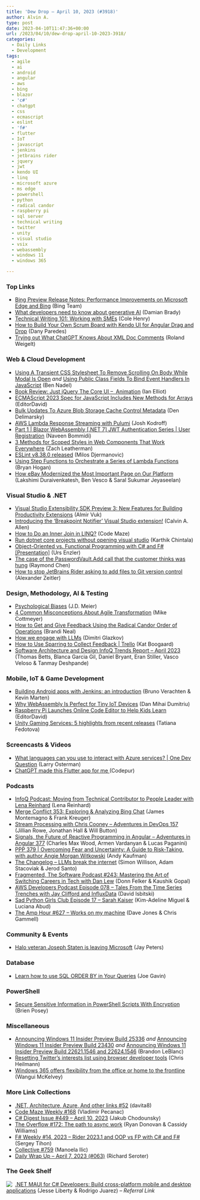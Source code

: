 ```yaml
---
title: 'Dew Drop – April 10, 2023 (#3918)'
author: Alvin A.
type: post
date: 2023-04-10T11:47:36+00:00
url: /2023/04/10/dew-drop-april-10-2023-3918/
categories:
  - Daily Links
  - Development
tags:
  - agile
  - ai
  - android
  - angular
  - aws
  - bing
  - blazor
  - 'c#'
  - chatgpt
  - css
  - ecmascript
  - eslint
  - 'f#'
  - flutter
  - IoT
  - javascript
  - jenkins
  - jetbrains rider
  - jquery
  - jwt
  - kendo UI
  - linq
  - microsoft azure
  - ms edge
  - powershell
  - python
  - radical candor
  - raspberry pi
  - sql server
  - technical writing
  - twitter
  - unity
  - visual studio
  - vsix
  - webassembly
  - windows 11
  - windows 365

---
```

### <a name="top"></a>Top Links

  * <a href="https://blogs.bing.com/search/april-2023/Bing-Preview-Release-Notes-Performance-Improvements-on-Microsoft-Edge-and-Bing" target="_blank" rel="noopener">Bing Preview Release Notes: Performance Improvements on Microsoft Edge and Bing</a> (Bing Team)
  * <a href="https://github.blog/2023-04-07-what-developers-need-to-know-about-generative-ai/" target="_blank" rel="noopener">What developers need to know about generative AI</a> (Damian Brady)
  * <a href="https://bignerdranch.com/blog/technical-writing-101-working-with-smes/" target="_blank" rel="noopener">Technical Writing 101: Working with SMEs</a> (Cole Henry)
  * <a href="https://www.telerik.com/blogs/how-to-build-your-own-scrum-board-kendo-ui-angular-drag-drop" target="_blank" rel="noopener">How to Build Your Own Scrum Board with Kendo UI for Angular Drag and Drop</a> (Dany Paredes)
  * <a href="https://weblogs.asp.net/rweigelt/trying-out-what-chatgpt-knows-about-xml-doc-comments" target="_blank" rel="noopener">Trying out What ChatGPT Knows About XML Doc Comments</a> (Roland Weigelt)



### <a name="web"></a>Web & Cloud Development

  * <a href="https://www.bennadel.com/blog/4442-using-a-transient-css-stylesheet-to-remove-scrolling-on-body-while-modal-is-open.htm" target="_blank" rel="noopener">Using A Transient CSS Stylesheet To Remove Scrolling On Body While Modal Is Open</a> _and_ <a href="https://www.bennadel.com/blog/4443-using-public-class-fields-to-bind-event-handlers-in-javascript.htm" target="_blank" rel="noopener">Using Public Class Fields To Bind Event Handlers In JavaScript</a> (Ben Nadel)
  * <a href="http://www.i-programmer.info/programming/jquery/10461-jquery-3-animation.html" target="_blank" rel="noopener">Book Review: Just jQuery The Core UI &#8211;&nbsp; Animation</a> (Ian Elliot)
  * <a href="https://developers.slashdot.org/story/23/04/08/2317223/ecmascript-2023-spec-for-javascript-includes-new-methods-for-arrays?utm_source=rss1.0mainlinkanon&utm_medium=feed" target="_blank" rel="noopener">ECMAScript 2023 Spec for JavaScript Includes New Methods for Arrays</a> (EditorDavid)
  * <a href="https://den.dev/blog/azure-storage-bulk-cache/" target="_blank" rel="noopener">Bulk Updates To Azure Blob Storage Cache Control Metadata</a> (Den Delimarsky)
  * <a href="https://www.pulumi.com/blog/aws-lambda-response-streaming/" target="_blank" rel="noopener">AWS Lambda Response Streaming with Pulumi</a> (Josh Kodroff)
  * <a href="https://www.learmoreseekmore.com/2023/03/part1-blazorwebassembly-dotnet7-jwt-authentication-series-user-registratio.html" target="_blank" rel="noopener">Part 1 | Blazor WebAssembly [.NET 7] JWT Authentication Series | User Registration</a> (Naveen Bommidi)
  * <a href="https://www.zachleat.com/web/styling-web-components/" target="_blank" rel="noopener">3 Methods for Scoped Styles in Web Components That Work Everywhere</a> (Zach Leatherman)
  * <a href="https://eslint.org/blog/2023/04/eslint-v8.38.0-released/" target="_blank" rel="noopener">ESLint v8.38.0 released</a> (Milos Djermanovic)
  * <a href="https://nodogmablog.bryanhogan.net/2023/04/using-step-functions-to-orchestrate-a-series-of-lambda-functions/" target="_blank" rel="noopener">Using Step Functions to Orchestrate a Series of Lambda Functions</a> (Bryan Hogan)
  * <a href="https://tech.ebayinc.com/engineering/how-ebay-modernized-the-most-important-page-on-our-platform/" target="_blank" rel="noopener">How eBay Modernized the Most Important Page on Our Platform</a> (Lakshimi Duraivenkatesh, Ben Vesco & Saral Sukumar Jeyaseelan)



### <a name="dotnet"></a>Visual Studio & .NET

  * <a href="https://www.infoq.com/news/2023/04/vs-extensibility-sdk-preview-3/?utm_campaign=infoq_content&utm_source=infoq&utm_medium=feed&utm_term=global" target="_blank" rel="noopener">Visual Studio Extensibility SDK Preview 3: New Features for Building Productivity Extensions</a> (Almir Vuk)
  * <a href="https://www.codingwithcalvin.net/introducing-the-breakpoint-notifier-visual-studio-extension/" target="_blank" rel="noopener">Introducing the ‘Breakpoint Notifier’ Visual Studio extension!</a> (Calvin A. Allen)
  * <a href="https://code-maze.com/csharp-inner-join-linq/" target="_blank" rel="noopener">How to Do an Inner Join in LINQ?</a> (Code Maze)
  * <a href="https://coderethinked.com/run-dotnet-core-projects-without-opening-visual-studio/" target="_blank" rel="noopener">Run dotnet core projects without opening visual studio</a> (Karthik Chintala)
  * <a href="https://www.planetgeek.ch/2023/04/07/object-oriented-vs-functional-programming-with-c-and-f-presentation/" target="_blank" rel="noopener">Object-Oriented vs. Functional Programming with C# and F# [Presentation]</a> (Urs Enzler)
  * <a href="https://devblogs.microsoft.com/oldnewthing/20230407-00/?p=108026" target="_blank" rel="noopener">The case of the PasswordVault.Add call that the customer thinks was hung</a> (Raymond Chen)
  * <a href="https://alexanderzeitler.com/articles/how-to-stop-jetbrains-rider-stop-asking-add-files-to-version-control-git/" target="_blank" rel="noopener">How to stop JetBrains Rider asking to add files to Git version control</a> (Alexander Zeitler)



### <a name="design"></a>Design, Methodology, AI & Testing

  * <a href="https://sourcesofinsight.com/psychological-biases/" target="_blank" rel="noopener">Psychological Biases</a> (J.D. Meier)
  * <a href="https://www.leadingagile.com/2023/04/4-common-misconceptions-about-agile-transformation/?utm_source=4%20Common%20Misconceptions%20About%20Agile%20Transformation&utm_medium=RSS&utm_campaign=RSS%20Reader" target="_blank" rel="noopener">4 Common Misconceptions About Agile Transformation</a> (Mike Cottmeyer)
  * <a href="https://www.radicalcandor.com/give-and-get-feedback/" target="_blank" rel="noopener">How to Get and Give Feedback Using the Radical Candor Order of Operations</a> (Brandi Neal)
  * <a href="https://glazkov.com/2023/04/07/how-we-engage-with-llms/" target="_blank" rel="noopener">How we engage with LLMs</a> (Dimitri Glazkov)
  * <a href="https://blog.trello.com/the-art-of-sparring-for-team-feedback" target="_blank" rel="noopener">How to Use Sparring to Collect Feedback | Trello</a> (Kat Boogaard)
  * <a href="https://www.infoq.com/articles/architecture-trends-2023/" target="_blank" rel="noopener">Software Architecture and Design InfoQ Trends Report &#8211; April 2023</a> (Thomas Betts, Blanca Garcia Gil, Daniel Bryant, Eran Stiller, Vasco Veloso & Tanmay Deshpande)



### <a name="mobile"></a>Mobile, IoT & Game Development

  * <a href="https://www.jenkins.io/blog/2023/04/07/android-and-jenkins-discovery/" target="_blank" rel="noopener">Building Android apps with Jenkins: an introduction</a> (Bruno Verachten & Kevin Marten)
  * <a href="https://thenewstack.io/why-webassembly-is-perfect-for-tiny-iot-devices/" target="_blank" rel="noopener">Why WebAssembly Is Perfect for Tiny IoT Devices</a> (Dan Mihai Dumitriu)
  * <a href="https://developers.slashdot.org/story/23/04/08/2247207/raspberry-pi-launches-online-code-editor-to-help-kids-learn?utm_source=rss1.0mainlinkanon&utm_medium=feed" target="_blank" rel="noopener">Raspberry Pi Launches Online Code Editor to Help Kids Learn</a> (EditorDavid)
  * <a href="https://blog.unity.com/engine-platform/unity-gaming-services-5-highlights-from-recent-releases" target="_blank" rel="noopener">Unity Gaming Services: 5 highlights from recent releases</a> (Tatiana Fedotova)



### <a name="videos"></a>Screencasts & Videos

  * <a href="http://www.youtube.com/watch?v=tXdpDIxd3eg" target="_blank" rel="noopener">What languages can you use to interact with Azure services? | One Dev Question</a> (Larry Osterman)
  * <a href="http://www.youtube.com/watch?v=N7Yy28jo1x8" target="_blank" rel="noopener">ChatGPT made this Flutter app for me </a> (Codepur)



### <a name="podcasts"></a>Podcasts

  * <a href="https://www.infoq.com/podcasts/technical-contributor-to-people-leader/" target="_blank" rel="noopener">InfoQ Podcast: Moving from Technical Contributor to People Leader with Lena Reinhard</a> (Lena Reinhard)
  * <a href="http://www.mergeconflict.fm/353" target="_blank" rel="noopener">Merge Conflict 353: Exploring & Analyzing Bing Chat</a> (James Montemagno & Frank Kreuger)
  * <a href="https://topenddevs.com/podcasts/adventures-in-devops/episodes/stream-processing-with-chris-cooney-devops-157" target="_blank" rel="noopener">Stream Processing with Chris Cooney &#8211; Adventures in DevOps 157</a> (Jillian Rowe, Jonathan Hall & Will Button)
  * <a href="https://topenddevs.com/podcasts/adventures-in-angular/episodes/b91c0e60-e0ce-4eb0-90c6-fe00da7bacfb" target="_blank" rel="noopener">Signals, the Future of Reactive Programming in Angular &#8211; Adventures in Angular 377</a> (Charles Max Wood, Armen Vardanyan & Lucas Paganini)
  * <a href="https://peopleandprojectspodcast.libsyn.com/ppp-379-overcoming-fear-and-uncertainty-a-guide-to-risk-taking-with-author-angie-morgan-witkowski" target="_blank" rel="noopener">PPP 379 | Overcoming Fear and Uncertainty: A Guide to Risk-Taking, with author Angie Morgan Witkowski</a> (Andy Kaufman)
  * <a href="https://changelog.com/podcast/534" target="_blank" rel="noopener">The Changelog &#8211; LLMs break the internet</a> (Simon Willison, Adam Stacoviak & Jerod Santo)
  * <a href="https://fragmentedpodcast.com/episodes/243/" target="_blank" rel="noopener">Fragmented, The Software Podcast #243: Mastering the Art of Switching Careers in Tech with Dan Lew</a> (Donn Felker & Kaushik Gopal)
  * <a href="https://soundcloud.com/awsdevelopers/episode-078-tales-from-the-time-series-trenches-jay-clifford-and-influxdata" target="_blank" rel="noopener">AWS Developers Podcast Episode 078 &#8211; Tales From the Time Series Trenches with Jay Clifford and InfluxData</a> (David Isbitski)
  * <a href="https://podcasters.spotify.com/pod/show/sad-python-girls-club/episodes/Episode-17---Sarah-Kaiser-e21racs" target="_blank" rel="noopener">Sad Python Girls Club Episode 17 &#8211; Sarah Kaiser</a> (Kim-Adeline Miguel & Luciana Abud)
  * <a href="https://theamphour.com/627-works-on-my-machine/?utm_source=rss&utm_medium=rss&utm_campaign=627-works-on-my-machine" target="_blank" rel="noopener">The Amp Hour #627 – Works on my machine</a> (Dave Jones & Chris Gammell)



### <a name="events"></a>Community & Events

  * <a href="https://www.theverge.com/2023/4/7/23674958/joe-staten-halo-infinite-destiny-microsoft-bungie" target="_blank" rel="noopener">Halo veteran Joseph Staten is leaving Microsoft</a> (Jay Peters)



### <a name="sql"></a>Database

  * <a href="https://www.mssqltips.com/sqlservertip/7624/sql-order-by-examples-to-sort-and-order-data/" target="_blank" rel="noopener">Learn how to use SQL ORDER BY in Your Queries</a> (Joe Gavin)



### <a name="ps"></a>PowerShell

  * <a href="https://www.itprotoday.com/powershell/secure-sensitive-information-powershell-scripts-encryption" target="_blank" rel="noopener">Secure Sensitive Information in PowerShell Scripts With Encryption</a> (Brien Posey)



### <a name="misc"></a>Miscellaneous

  * <a href="https://blogs.windows.com/windows-insider/2023/04/07/announcing-windows-11-insider-preview-build-25336/" target="_blank" rel="noopener">Announcing Windows 11 Insider Preview Build 25336</a> _and_ <a href="https://blogs.windows.com/windows-insider/2023/04/07/announcing-windows-11-insider-preview-build-23430/" target="_blank" rel="noopener">Announcing Windows 11 Insider Preview Build 23430</a> _and_ <a href="https://blogs.windows.com/windows-insider/2023/04/07/announcing-windows-11-insider-preview-build-22621-1546-and-22624-1546/" target="_blank" rel="noopener">Announcing Windows 11 Insider Preview Build 22621.1546 and 22624.1546</a> (Brandon LeBlanc)
  * <a href="https://christianheilmann.com/2023/04/09/resetting-twitters-interests-list-using-browser-developer-tools/" target="_blank" rel="noopener">Resetting Twitter’s interests list using browser developer tools</a> (Chris Heilmann)
  * <a href="https://www.microsoft.com/en-us/microsoft-365/blog/2023/04/06/windows-365-offers-flexibility-from-the-office-or-home-to-the-frontline/" target="_blank" rel="noopener">Windows 365 offers flexibility from the office or home to the frontline</a> (Wangui McKelvey)



### <a name="links"></a>More Link Collections

  * <a href="https://davidshergilashvili.space/2023/04/09/net-architecture-azure-and-other-links-52/" target="_blank" rel="noopener">.NET, Architecture, Azure, And other links #52</a> (davita8)
  * <a href="https://code-maze.com/code-maze-weekly-168/" target="_blank" rel="noopener">Code Maze Weekly #168</a> (Vladimir Pecanac)
  * <a href="https://csharpdigest.net/digests/1591" target="_blank" rel="noopener">C# Digest Issue #449 &#8211; April 10, 2023</a> (Jakub Chodounsky)
  * <a href="https://stackoverflow.blog/2023/04/07/the-overflow-172-the-path-to-async-work/" target="_blank" rel="noopener">The Overflow #172: The path to async work</a> (Ryan Donovan & Cassidy Williams)
  * <a href="https://sergeytihon.com/2023/04/08/f-weekly-14-2023-rider-2023-1-and-oop-vs-fp-with-c-and-f/" target="_blank" rel="noopener">F# Weekly #14, 2023 – Rider 2023.1 and OOP vs FP with C# and F#</a> (Sergey Tihon)
  * <a href="https://tympanus.net/codrops/collective/collective-759/" target="_blank" rel="noopener">Collective #759</a> (Manoela Ilic)
  * <a href="http://seroter.com/2023/04/07/daily-wrap-up-april-7-2023-063/" target="_blank" rel="noopener">Daily Wrap Up – April 7, 2023 (#063)</a> (Richard Seroter)



### <a name="shelf"></a>The Geek Shelf

<a href="https://www.amazon.com/dp/B0BX3R3W9V/?tag=amavin-20" target="_blank" rel="noopener"><img decoding="async" align="left" style="margin: 0px 4px 0px 0px; border: 0px currentcolor; border-image: none; float: left; display: inline; background-image: none;" src="https://m.media-amazon.com/images/I/511-Zc7XRCL._SS135_.jpg" border="0" /></a>&nbsp;<a href="https://www.amazon.com/dp/B0BX3R3W9V/?tag=amavin-20" target="_blank" rel="noopener">.NET MAUI for C# Developers: Build cross-platform mobile and desktop applications</a> (Jesse Liberty & Rodrigo Juarez) _&#8211; Referral Link_